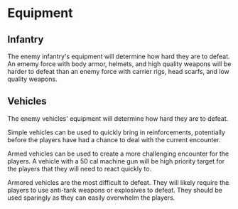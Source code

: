 # Equipment

## Infantry

The enemy infantry's equipment will determine how hard they are to defeat.
An ememy force with body armor, helmets, and high quality weapons will be
harder to defeat than an enemy force with carrier rigs, head scarfs, and low
quality weapons.

## Vehicles

The enemy vehicles' equipment will determine how hard they are to defeat.

Simple vehicles can be used to quickly bring in reinforcements, potentially
before the players have had a chance to deal with the current encounter.

Armed vehicles can be used to create a more challenging encounter for
the players. A vehicle with a 50 cal machine gun will be high priority
target for the players that they will need to react quickly to.

Armored vehicles are the most difficult to defeat. They will likely
require the players to use anti-tank weapons or explosives to defeat.
They should be used sparingly as they can easily overwhelm the players.
